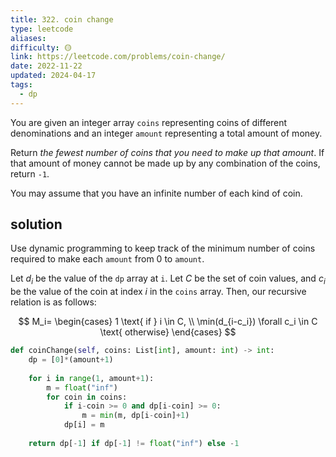 ```yaml
---
title: 322. coin change
type: leetcode
aliases: 
difficulty: 🟡
link: https://leetcode.com/problems/coin-change/
date: 2022-11-22
updated: 2024-04-17
tags:
  - dp
---
```


You are given an integer array `coins` representing coins of different denominations and an integer `amount` representing a total amount of money.

Return _the fewest number of coins that you need to make up that amount_. If that amount of money cannot be made up by any combination of the coins, return `-1`.

You may assume that you have an infinite number of each kind of coin.

## solution

Use dynamic programming to keep track of the minimum number of coins required to make each `amount` from 0 to `amount`.

Let $d_i$ be the value of the `dp` array at `i`. Let $C$ be the set of coin values, and $c_i$ be the value of the coin at index $i$ in the `coins` array. Then, our recursive relation is as follows:

$$
M_i=
\begin{cases}
1 \text{ if } i \in C, \\
\min(d_{i-c_i}) \forall c_i \in C \text{ otherwise}
\end{cases}
$$

```python
def coinChange(self, coins: List[int], amount: int) -> int:
	dp = [0]*(amount+1)
	
	for i in range(1, amount+1):
		m = float("inf")
		for coin in coins:
			if i-coin >= 0 and dp[i-coin] >= 0:
				m = min(m, dp[i-coin]+1)
			dp[i] = m
	
	return dp[-1] if dp[-1] != float("inf") else -1
```
